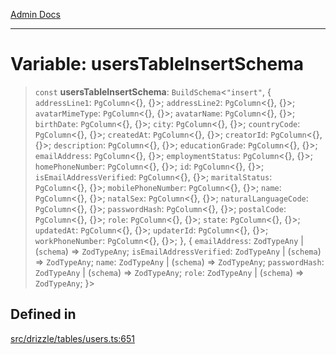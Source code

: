 [Admin Docs](/)

***

# Variable: usersTableInsertSchema

> `const` **usersTableInsertSchema**: `BuildSchema`\<`"insert"`, \{ `addressLine1`: `PgColumn`\<\{\}, \{\}\>; `addressLine2`: `PgColumn`\<\{\}, \{\}\>; `avatarMimeType`: `PgColumn`\<\{\}, \{\}\>; `avatarName`: `PgColumn`\<\{\}, \{\}\>; `birthDate`: `PgColumn`\<\{\}, \{\}\>; `city`: `PgColumn`\<\{\}, \{\}\>; `countryCode`: `PgColumn`\<\{\}, \{\}\>; `createdAt`: `PgColumn`\<\{\}, \{\}\>; `creatorId`: `PgColumn`\<\{\}, \{\}\>; `description`: `PgColumn`\<\{\}, \{\}\>; `educationGrade`: `PgColumn`\<\{\}, \{\}\>; `emailAddress`: `PgColumn`\<\{\}, \{\}\>; `employmentStatus`: `PgColumn`\<\{\}, \{\}\>; `homePhoneNumber`: `PgColumn`\<\{\}, \{\}\>; `id`: `PgColumn`\<\{\}, \{\}\>; `isEmailAddressVerified`: `PgColumn`\<\{\}, \{\}\>; `maritalStatus`: `PgColumn`\<\{\}, \{\}\>; `mobilePhoneNumber`: `PgColumn`\<\{\}, \{\}\>; `name`: `PgColumn`\<\{\}, \{\}\>; `natalSex`: `PgColumn`\<\{\}, \{\}\>; `naturalLanguageCode`: `PgColumn`\<\{\}, \{\}\>; `passwordHash`: `PgColumn`\<\{\}, \{\}\>; `postalCode`: `PgColumn`\<\{\}, \{\}\>; `role`: `PgColumn`\<\{\}, \{\}\>; `state`: `PgColumn`\<\{\}, \{\}\>; `updatedAt`: `PgColumn`\<\{\}, \{\}\>; `updaterId`: `PgColumn`\<\{\}, \{\}\>; `workPhoneNumber`: `PgColumn`\<\{\}, \{\}\>; \}, \{ `emailAddress`: `ZodTypeAny` \| (`schema`) => `ZodTypeAny`; `isEmailAddressVerified`: `ZodTypeAny` \| (`schema`) => `ZodTypeAny`; `name`: `ZodTypeAny` \| (`schema`) => `ZodTypeAny`; `passwordHash`: `ZodTypeAny` \| (`schema`) => `ZodTypeAny`; `role`: `ZodTypeAny` \| (`schema`) => `ZodTypeAny`; \}\>

## Defined in

[src/drizzle/tables/users.ts:651](https://github.com/NishantSinghhhhh/talawa-api/blob/ff0f1d6ae21d3428519b64e42fe3bfdff573cb6e/src/drizzle/tables/users.ts#L651)
